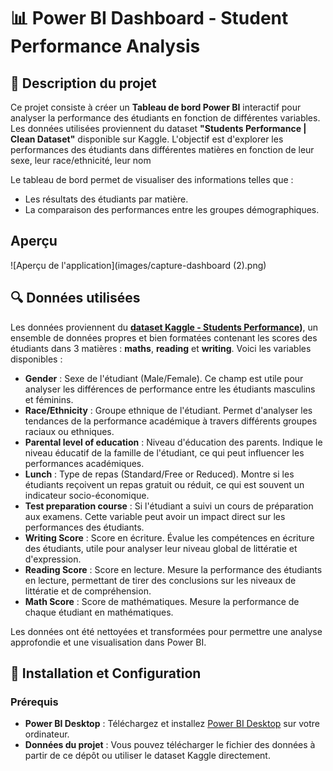 # 📊 Power BI Dashboard - Student Performance Analysis

## 🎯 Description du projet

Ce projet consiste à créer un **Tableau de bord Power BI** interactif pour analyser la performance des étudiants en fonction de différentes variables. Les données utilisées proviennent du dataset **"Students Performance | Clean Dataset"** disponible sur Kaggle. L'objectif est d'explorer les performances des étudiants dans différentes matières en fonction de leur sexe, leur race/ethnicité, leur nom

Le tableau de bord permet de visualiser des informations telles que :
- Les résultats des étudiants par matière.
- La comparaison des performances entre les groupes démographiques.

## **Aperçu**
![Aperçu de l'application](images/capture-dashboard (2).png)

## 🔍 Données utilisées

Les données proviennent du **[dataset Kaggle - Students Performance](https://www.kaggle.com/datasets/muhammadroshaanriaz/students-performance-dataset-cleaned))**, un ensemble de données propres et bien formatées contenant les scores des étudiants dans 3 matières : **maths**, **reading** et **writing**. Voici les variables disponibles :

- **Gender** : Sexe de l'étudiant (Male/Female). Ce champ est utile pour analyser les différences de performance entre les étudiants masculins et féminins.
- **Race/Ethnicity** : Groupe ethnique de l'étudiant. Permet d'analyser les tendances de la performance académique à travers différents groupes raciaux ou ethniques.
- **Parental level of education** : Niveau d'éducation des parents. Indique le niveau éducatif de la famille de l'étudiant, ce qui peut influencer les performances académiques.
- **Lunch** : Type de repas (Standard/Free or Reduced). Montre si les étudiants reçoivent un repas gratuit ou réduit, ce qui est souvent un indicateur socio-économique.
- **Test preparation course** : Si l'étudiant a suivi un cours de préparation aux examens. Cette variable peut avoir un impact direct sur les performances des étudiants.
- **Writing Score** : Score en écriture. Évalue les compétences en écriture des étudiants, utile pour analyser leur niveau global de littératie et d'expression.
- **Reading Score** : Score en lecture. Mesure la performance des étudiants en lecture, permettant de tirer des conclusions sur les niveaux de littératie et de compréhension.
- **Math Score** : Score de mathématiques. Mesure la performance de chaque étudiant en mathématiques.

Les données ont été nettoyées et transformées pour permettre une analyse approfondie et une visualisation dans Power BI.

## 🚀 Installation et Configuration

### Prérequis

- **Power BI Desktop** : Téléchargez et installez [Power BI Desktop](https://powerbi.microsoft.com/en-us/downloads/) sur votre ordinateur.
- **Données du projet** : Vous pouvez télécharger le fichier des données à partir de ce dépôt ou utiliser le dataset Kaggle directement.
